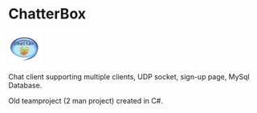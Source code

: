 # ChatterBox
<img src="https://raw.githubusercontent.com/MisterDoom/ChatterBox/master/ChatClient/ChatClient/Resources/SplashScreen.png" style="width:64px;height:64px;" >
<p> Chat client supporting multiple clients, UDP socket, sign-up page, MySql Database. <br>
<p> Old teamproject (2 man project) created in C#.
